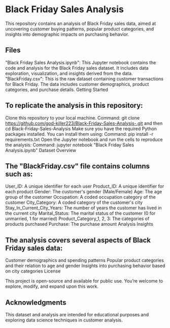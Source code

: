 # Black Friday Sales Analysis

This repository contains an analysis of Black Friday sales data, aimed at uncovering customer buying patterns, popular product categories, and insights into demographic impacts on purchasing behavior.

## Files

"Black Friday Sales Analysis.ipynb": This Jupyter notebook contains the code and analysis for the Black Friday sales dataset. It includes data exploration, visualization, and insights derived from the data.
"BlackFriday.csv": This is the raw dataset containing customer transactions for Black Friday. The data includes customer demographics, product categories, and purchase details.
Getting Started

## To replicate the analysis in this repository:

Clone this repository to your local machine.
Command: git clone https://github.com/god-killer223/Black-Friday-Sales-Analysis-.git and then cd Black-Friday-Sales-Analysis
Make sure you have the required Python packages installed. You can install them using:
Command: pip install -r requirements.txt
Open the Jupyter notebook and run the cells to reproduce the analysis:
Command: jupyter notebook "Black Friday Sales Analysis.ipynb"
Dataset Overview

## The "BlackFriday.csv" file contains columns such as:

User_ID: A unique identifier for each user
Product_ID: A unique identifier for each product
Gender: The customer's gender (Male/Female)
Age: The age group of the customer
Occupation: A coded occupation category of the customer
City_Category: A coded category of the customer's city
Stay_In_Current_City_Years: The number of years the customer has lived in the current city
Marital_Status: The marital status of the customer (0 for unmarried, 1 for married)
Product_Category_1, 2, 3: The categories of products purchased
Purchase: The purchase amount
Analysis Insights

## The analysis covers several aspects of Black Friday sales data:

Customer demographics and spending patterns
Popular product categories and their relation to age and gender
Insights into purchasing behavior based on city categories
License

This project is open-source and available for public use. You’re welcome to explore, modify, and expand upon this work.

## Acknowledgments

This dataset and analysis are intended for educational purposes and exploring data science techniques in customer analysis.

